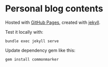 # Personal blog contents

Hosted with [GitHub Pages](https://pages.github.com/), created with [jekyll](https://jekyllrb.com/).

Test it locally with:
```
bundle exec jekyll serve
```

Update dependency gem like this:
```
gem install commonmarker
```
